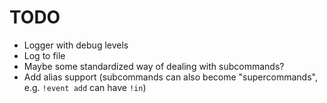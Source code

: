 # TODO

* Logger with debug levels
* Log to file
* Maybe some standardized way of dealing with subcommands?
* Add alias support (subcommands can also become "supercommands", e.g. `!event add` can have `!in`)